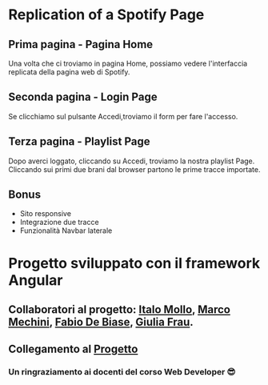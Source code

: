 # Replication of a Spotify Page 

## Prima pagina - Pagina Home
Una volta che ci troviamo in pagina Home, possiamo vedere l'interfaccia replicata della pagina web di Spotify.

## Seconda pagina - Login Page
Se clicchiamo sul pulsante Accedi,troviamo il form per fare l'accesso.

## Terza pagina - Playlist Page
Dopo averci loggato, cliccando su Accedi, troviamo la nostra playlist Page.
Cliccando sui primi due brani dal browser partono le prime tracce importate.

## Bonus
- Sito responsive
- Integrazione due tracce
- Funzionalità Navbar laterale

# Progetto sviluppato con il framework Angular
## Collaboratori al progetto: [Italo Mollo](https://www.linkedin.com/in/italo-mollo/), [Marco Mechini](https://www.linkedin.com/in/marco-mechini/), [Fabio De Biase](https://www.linkedin.com/in/fabio-de-biase-24215a245/), [Giulia Frau](https://www.linkedin.com/in/giulia-frau-2283b0105/).

## Collegamento al [Progetto](https://spotify-replicate-marco-mechini.vercel.app/)

### Un ringraziamento ai docenti del corso Web Developer 😎

